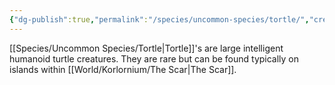 ```yaml
---
{"dg-publish":true,"permalink":"/species/uncommon-species/tortle/","created":"2025-03-02T18:56:19.975-07:00"}
---
```


[[Species/Uncommon Species/Tortle\|Tortle]]'s are large intelligent humanoid turtle creatures. They are rare but can be found typically on islands within [[World/Korlornium/The Scar\|The Scar]].
